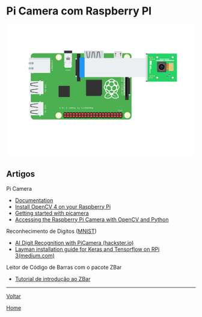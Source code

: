 # Pi Camera com Raspberry PI

![](./imagens/raspberry-pi-camera-2.png)

## Artigos

Pi Camera

* [Documentation](https://picamera.readthedocs.io/en/release-1.13/)
* [Install OpenCV 4 on your Raspberry Pi](https://www.pyimagesearch.com/2018/09/26/install-opencv-4-on-your-raspberry-pi/)
* [Getting started with picamera](https://projects.raspberrypi.org/en/projects/getting-started-with-picamera)
* [Accessing the Raspberry Pi Camera with OpenCV and Python](https://www.pyimagesearch.com/2015/03/30/accessing-the-raspberry-pi-camera-with-opencv-and-python/)

Reconhecimento de Digitos ([MNIST](https://en.wikipedia.org/wiki/MNIST_database))

* [AI Digit Recognition with PiCamera (hackster.io)](https://www.hackster.io/dhq/ai-digit-recognition-with-picamera-2c017f)
* [Layman installation guide for Keras and Tensorflow on RPi 3(medium.com)](https://medium.com/@paroskwan/layman-installation-guide-for-keras-and-tensorflow-on-rpi-3-38b84f3e59dc)

Leitor de Código de Barras com o pacote ZBar

* [Tutorial de introdução ao ZBar](https://github.com/lsmanoel/PythonCodes/blob/master/zbar/barcode_zbar.ipynb)

---
[Voltar](./../)

[Home](https://lpae.github.io/)
